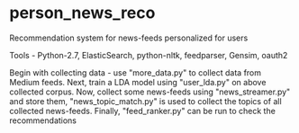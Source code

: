 # person_news_reco
Recommendation system for news-feeds personalized for users

Tools - Python-2.7, ElasticSearch, python-nltk, feedparser, Gensim, oauth2

Begin with collecting data - use "more_data.py" to collect data from Medium feeds.
Next, train a LDA model using "user_lda.py" on above collected corpus.
Now, collect some news-feeds using "news_streamer.py" and store them,
"news_topic_match.py" is used to collect the topics of all collected news-feeds.
Finally, "feed_ranker.py" can be run to check the recommendations
